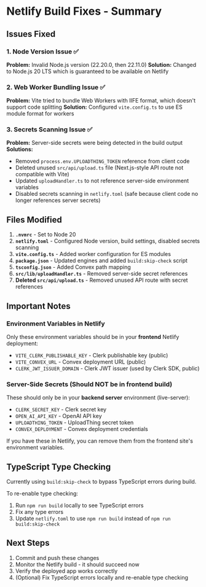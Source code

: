 # Netlify Build Fixes - Summary

## Issues Fixed

### 1. Node Version Issue ✅
**Problem:** Invalid Node.js version (22.20.0, then 22.11.0)
**Solution:** Changed to Node.js 20 LTS which is guaranteed to be available on Netlify

### 2. Web Worker Bundling Issue ✅
**Problem:** Vite tried to bundle Web Workers with IIFE format, which doesn't support code splitting
**Solution:** Configured `vite.config.ts` to use ES module format for workers

### 3. Secrets Scanning Issue ✅
**Problem:** Server-side secrets were being detected in the build output
**Solutions:**
- Removed `process.env.UPLOADTHING_TOKEN` reference from client code
- Deleted unused `src/api/upload.ts` file (Next.js-style API route not compatible with Vite)
- Updated `uploadHandler.ts` to not reference server-side environment variables
- Disabled secrets scanning in `netlify.toml` (safe because client code no longer references server secrets)

## Files Modified

1. **`.nvmrc`** - Set to Node 20
2. **`netlify.toml`** - Configured Node version, build settings, disabled secrets scanning
3. **`vite.config.ts`** - Added worker configuration for ES modules
4. **`package.json`** - Updated engines and added `build:skip-check` script
5. **`tsconfig.json`** - Added Convex path mapping
6. **`src/lib/uploadHandler.ts`** - Removed server-side secret references
7. **Deleted `src/api/upload.ts`** - Removed unused API route with secret references

## Important Notes

### Environment Variables in Netlify

Only these environment variables should be in your **frontend** Netlify deployment:
- `VITE_CLERK_PUBLISHABLE_KEY` - Clerk publishable key (public)
- `VITE_CONVEX_URL` - Convex deployment URL (public)
- `CLERK_JWT_ISSUER_DOMAIN` - Clerk JWT issuer (used by Clerk SDK, public)

### Server-Side Secrets (Should NOT be in frontend build)

These should only be in your **backend server** environment (live-server):
- `CLERK_SECRET_KEY` - Clerk secret key
- `OPEN_AI_API_KEY` - OpenAI API key
- `UPLOADTHING_TOKEN` - UploadThing secret token
- `CONVEX_DEPLOYMENT` - Convex deployment credentials

If you have these in Netlify, you can remove them from the frontend site's environment variables.

## TypeScript Type Checking

Currently using `build:skip-check` to bypass TypeScript errors during build.

To re-enable type checking:
1. Run `npm run build` locally to see TypeScript errors
2. Fix any type errors
3. Update `netlify.toml` to use `npm run build` instead of `npm run build:skip-check`

## Next Steps

1. Commit and push these changes
2. Monitor the Netlify build - it should succeed now
3. Verify the deployed app works correctly
4. (Optional) Fix TypeScript errors locally and re-enable type checking

